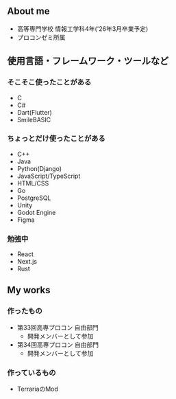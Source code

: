 ## About me

- 高等専門学校 情報工学科4年('26年3月卒業予定)
- プロコンゼミ所属

## 使用言語・フレームワーク・ツールなど

### そこそこ使ったことがある

- C
- C#
- Dart(Flutter)
- SmileBASIC

### ちょっとだけ使ったことがある

- C++
- Java
- Python(Django)
- JavaScript/TypeScript
- HTML/CSS
- Go
- PostgreSQL
- Unity
- Godot Engine
- Figma

### 勉強中

- React
- Next.js
- Rust

## My works

### 作ったもの

- 第33回高専プロコン 自由部門
  - 開発メンバーとして参加
- 第34回高専プロコン 自由部門
  - 開発メンバーとして参加

### 作っているもの

- TerrariaのMod


<!--
**Ackky2424/Ackky2424** is a ✨ _special_ ✨ repository because its `README.md` (this file) appears on your GitHub profile.

Here are some ideas to get you started:

- 🔭 I’m currently working on ...
- 🌱 I’m currently learning ...
- 👯 I’m looking to collaborate on ...
- 🤔 I’m looking for help with ...
- 💬 Ask me about ...
- 📫 How to reach me: ...
- 😄 Pronouns: ...
- ⚡ Fun fact: ...
-->
